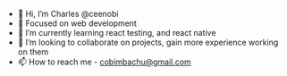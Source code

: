 - 👋 Hi, I’m Charles @ceenobi
- 👀 Focused on web development
- 🌱 I’m currently learning react testing, and react native
- 💞️ I’m looking to collaborate on projects, gain more experience working on them
- 📫 How to reach me - cobimbachu@gmail.com

<!---
ceenobi/ceenobi is a ✨ special ✨ repository because its `README.md` (this file) appears on your GitHub profile.
You can click the Preview link to take a look at your changes.
--->

